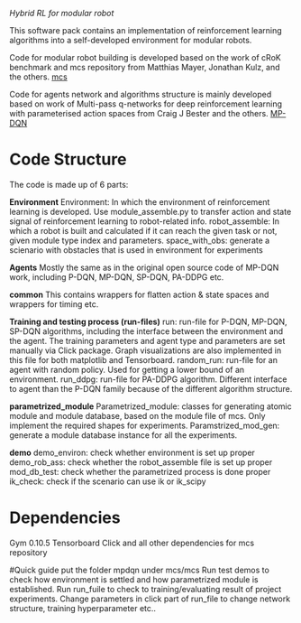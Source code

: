 ﻿*Hybrid RL for modular robot*

This software pack contains an implementation of reinforcement learning algorithms into a self-developed environment for modular robots. 


Code for modular robot building is developed based on the work of cRoK benchmark and mcs repository from Matthias Mayer, Jonathan Kulz, and the others. [mcs](https://gitlab.lrz.de/cps-robotics)


Code for agents network and algorithms structure is mainly developed based on work of Multi-pass q-networks for deep reinforcement learning with parameterised action spaces from Craig J Bester and the others. [MP-DQN](https://github.com/cycraig/MP-DQN) 


# Code Structure
The code is made up of 6 parts:

**Environment**
Environment: In which the environment of reinforcement learning is developed. Use module_assemble.py to transfer action and state signal of reinforcement learning to robot-related info.
robot_assemble: In which a robot is built and calculated if it can reach the given task or not, given module type index and parameters. 
space_with_obs: generate a scienario with obstacles that is used in environment for experiments

**Agents**
Mostly the same as in the original open source code of MP-DQN work, including P-DQN, MP-DQN, SP-DQN, PA-DDPG etc. 

**common**
This contains wrappers for flatten action & state spaces and wrappers for timing etc.

**Training and testing process (run-files)**
run: run-file for P-DQN, MP-DQN, SP-DQN algorithms, including the interface between the environment and the agent. The training parameters and agent type and parameters are set manually via Click package. Graph visualizations are also implemented in this file for both matplotlib and Tensorboard.
random_run: run-file for an agent with random policy. Used for getting a lower bound of an environment.
run_ddpg: run-file for PA-DDPG algorithm. Different interface to agent than the P-DQN family because of the different algorithm structure.

**parametrized_module**
Parametrized_module: classes for generating atomic module and module database, based on the module file of mcs. Only implement the required shapes for experiments.
Paramstrized_mod_gen: generate a module database instance for all the experiments.

**demo**
demo_environ: check whether environment is set up proper
demo_rob_ass: check whether the robot_assemble file is set up proper
mod_db_test: check whether the parametrized process is done proper
ik_check: check if the scenario can use ik or ik_scipy

# Dependencies
Gym 0.10.5
Tensorboard
Click
and all other dependencies for mcs repository

#Quick guide
put the folder mpdqn under mcs/mcs 
Run test demos to check how environment is settled and how parametrized module is established. 
Run run_fuile to check to training/evaluating result of project experiments. 
Change parameters in click part of run_file to change network structure, training hyperparameter etc..